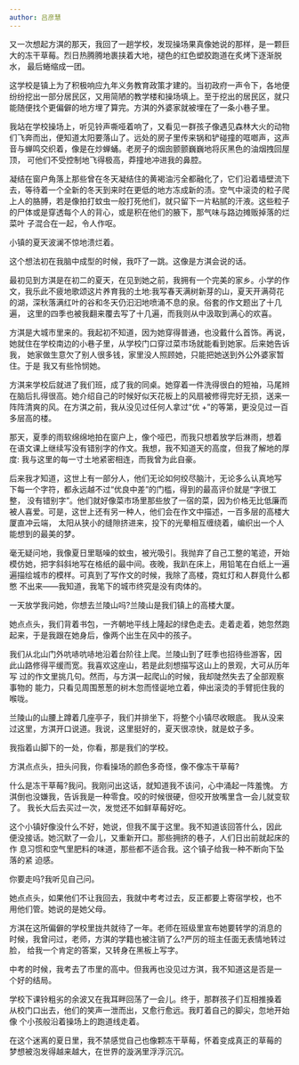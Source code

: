 ```yaml
---
author: 吕彦慧
---
```


又一次想起方淇的那天，我回了一趟学校，发现操场果真像她说的那样，是一颗巨大的冻干草莓。烈日热腾腾地裹挟着大地，褪色的红色塑胶跑道在炙烤下逐渐脱水， 最后蜷缩成一团。 

这学校是镇上为了积极响应九年义务教育政策才建的。当初政府一声令下，各地便纷纷挖出一部分居民区，又用简陋的教学楼和操场填上。至于挖出的居民区，就只 能随便找个更偏僻的地方埋了算完。方淇的外婆家就被埋在了一条小巷子里。 

我站在学校操场上，听见铃声嘶哑着响了，又看见一群孩子像遇见森林大火的动物们飞奔而出，便知道太阳要落山了。远处的房子里传来锅和铲碰撞的哐啷声，这声音与蝉鸣交织着，像是在炒蝉蛹。老房子的烟囱颤颤巍巍地将灰黑色的油烟拽回屋顶， 可他们不受控制地飞得极高，莽撞地冲进我的鼻腔。 

凝结在窗户角落上那些曾在冬天凝结住的黄褐油污全都融化了，它们沿着墙壁流下去，等待着一个全新的冬天到来时在更低的地方冻成新的渍。空气中滚烫的粒子爬 上人的胳膊，若是像拍打蚊虫一般打死他们，就只留下一片粘腻的汗液。这些粒子的尸体或是穿透每个人的背心，或是积在他们的腋下，那气味与路边摊贩掉落的烂菜叶 子混合在一起，令人作呕。 

小镇的夏天波澜不惊地溃烂着。

这个想法初在我脑中成型的时候，我吓了一跳。这像是方淇会说的话。

最初见到方淇是在初二的夏天，在见到她之前，我拥有一个完美的家乡。小学的作文，我乐此不疲地歌颂这片养育我的土地:我写春天满树新芽的山，夏天开满荷花 的湖，深秋落满红叶的谷和冬天仍汩汩地喷涌不息的泉。俗套的作文题出了十几遍， 这里的四季也被我翻来覆去写了十几遍，而我则从中汲取到满心的欢喜。 

方淇是大城市里来的。我起初不知道，因为她穿得普通，也没戴什么首饰。再说， 她就住在学校南边的小巷子里，从学校门口穿过菜市场就能看到她家。后来她告诉我， 她家做生意欠了别人很多钱，家里没人照顾她，只能把她送到外公外婆家暂住。于是 我又有些怜悯她。 

方淇来学校后就进了我们班，成了我的同桌。她穿着一件洗得很白的短袖，马尾辫在脑后扎得很高。她介绍自己的时候好似天花板上的风扇被修得完好无损，送来一 阵阵清爽的风。在方淇之前，我从没见过任何人拿过“优 +”的等第，更没见过一百多层高的楼。 

那天，夏季的雨软绵绵地拍在窗户上，像个哑巴，而我只想着放学后淋雨，想着 在语文课上继续写没有错别字的作文。我想，我不知道天的高度，但我了解地的厚度: 我与这里的每一寸土地紧密相连，而我曾为此自豪。 

后来我才知道，这世上有一部分人，他们无论如何绞尽脑汁，无论多么认真地写 下每一个字符，都永远越不过“优良中差”的门槛，得到的最高评价就是“字很工整， 没有错别字”。他们就好像菜市场里那些放了一宿的菜，因为价格无比低廉而被人喜爱。可是，这世上还有另一种人，他们会在作文中描述，一百多层的高楼大厦直冲云端， 太阳从狭小的缝隙挤进来，投下的光晕相互缠绕着，编织出一个人能想到的最美的梦。

毫无疑问地，我像夏日里聒噪的蚊虫，被光吸引。我抛弃了自己工整的笔迹，开始模仿她，把字斜斜地写在格纸的最中间。夜晚，我趴在床上，用铅笔在白纸上一遍 遍描绘城市的模样。可真到了写作文的时候，我除了高楼，霓虹灯和人群竟什么都憋 不出来——我知道，我笔下的城市终究是没有肉体的。 

一天放学我问她，你想去兰陵山吗?兰陵山是我们镇上的高楼大厦。

她点点头，我们背着书包，一齐朝地平线上隆起的绿色走去。走着走着，她忽然跑起来，于是我跟在她身后，像两个出生在风中的孩子。 

我们从北山门外吭哧吭哧地沿着台阶往上爬。兰陵山到了旺季也招待些游客，因 此山路修得平缓而宽。我喜欢这座山，若是此刻想描写这山上的景观，大可从历年写 过的作文里挑几句。然而，与方淇一起爬山的时候，我却陡然失去了全部观察事物的 能力，只看见周围葱葱的树木忽而怪诞地立着，伸出滚烫的手臂扼住我的喉咙。

兰陵山的山腰上蹲着几座亭子，我们并排坐下，将整个小镇尽收眼底。 我从没来过这里，方淇开口说道。我说，这里挺好的，夏天很凉快，就是蚊子多。 

我指着山脚下的一处，你看，那是我们的学校。

方淇点点头，扭头问我，你看操场的颜色多奇怪，像不像冻干草莓?

什么是冻干草莓?我问。我刚问出这话，就知道我不该问，心中涌起一阵羞愧。 方淇倒也没嫌我，告诉我是一种零食。咬的时候很硬，但咬开放嘴里含一会儿就变软了。 我长大后去买过一次，发觉还不如鲜草莓好吃。 

这个小镇好像没什么不好，她说，但我不属于这里。我不知道该回答什么，因此 便没接话。她沉默了一会儿，又重新开口。那些拥挤的巷子，人们日出前就起床的作 息习惯和空气里肥料的味道，那些都不适合我。这个镇子给我一种不断向下坠落的紧 迫感。 

你要走吗?我听见自己问。

她点点头，如果他们不让我回去，我就中考考过去，反正都要上寄宿学校，也不 用他们管。她说的是她父母。 

方淇在这所偏僻的学校里拢共就待了一年。老师在班级里宣布她要转学的消息的 时候，我曾问过，老师，方淇的学籍也被注销了么?严厉的班主任面无表情地转过脸， 给我一个肯定的答案，又转身在黑板上写字。 

中考的时候，我考去了市里的高中。但我再也没见过方淇，我不知道这是否是一 个好的结局。 

学校下课铃粗劣的余波又在我耳畔回荡了一会儿。终于，那群孩子们互相推搡着 从校门口出去，他们的笑声一泄而出，又愈行愈远。我盯着自己的脚尖，忽地开始像 个小孩般沿着操场上的跑道线走着。 

在这个迷离的夏日里，我不禁感觉自己也像颗冻干草莓，怀着变成真正的草莓的 梦想被泡发得越来越大，在世界的漩涡里浮浮沉沉。 
